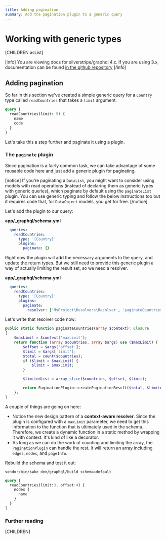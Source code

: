 ```yaml
---
title: Adding pagination
summary: Add the pagination plugin to a generic query
---
```

# Working with generic types

[CHILDREN asList]

[info]
You are viewing docs for silverstripe/graphql 4.x.
If you are using 3.x, documentation can be found
[in the github repository](https://github.com/silverstripe/silverstripe-graphql/tree/3)
[/info]

## Adding pagination

So far in this section we've created a simple generic query for a `Country` type called `readCountries` that takes a
`limit` argument.

```graphql
query {
  readCountries(limit: 5) {
    name
    code
  }
}
```

Let's take this a step further and paginate it using a plugin.

### The `paginate` plugin

Since pagination is a fairly common task, we can take advantage of some reusable code here and just add a generic
plugin for paginating.

[notice]
If you're paginating a `DataList`, you might want to consider using models with read operations (instead of declaring
them as generic types with generic queries), which paginate by default using the `paginateList` plugin.
You can use generic typing and follow the below instructions too but it requires code that, for `DataObject` models,
you get for free.
[/notice]

Let's add the plugin to our query:

**app/_graphql/schema.yml**
```yaml
  queries:
    readCountries:
      type: '[Country]'
      plugins:
        paginate: {}
```

Right now the plugin will add the necessary arguments to the query, and update the return types. But
we still need to provide this generic plugin a way of actually limiting the result set, so we need a resolver.

**app/_graphql/schema.yml**
```yaml
  queries:
    readCountries:
      type: '[Country]'
      plugins:
        paginate:
          resolver: ['MyProject\Resolvers\Resolver', 'paginateCountries']

```

Let's write that resolver code now:

```php
public static function paginateCountries(array $context): Closure
{
    $maxLimit = $context['maxLimit'];
    return function (array $countries, array $args) use ($maxLimit) {
        $offset = $args['offset'];
        $limit = $args['limit'];
        $total = count($countries);
        if ($limit > $maxLimit) {
            $limit = $maxLimit;
        }

        $limitedList = array_slice($countries, $offset, $limit);

        return PaginationPlugin::createPaginationResult($total, $limitedList, $limit, $offset);
    };
}
```

A couple of things are going on here:

* Notice the new design pattern of a **context-aware resolver**. Since the plugin is configured with a `maxLimit`
parameter, we need to get this information to the function that is ultimately used in the schema. Therefore,
we create a dynamic function in a static method by wrapping it with context. It's kind of like a decorator.
* As long as we can do the work of counting and limiting the array, the [`PaginationPlugin`](api:SilverStripe\GraphQL\Schema\Plugin\PaginationPlugin)
can handle the rest. It will return an array including `edges`, `nodes`, and `pageInfo`.

Rebuild the schema and test it out:

`vendor/bin/sake dev/graphql/build schema=default`

```graphql
query {
  readCountries(limit:3, offset:4) {
    nodes {
      name
    }
  }
} 
```

### Further reading

[CHILDREN]
